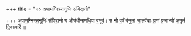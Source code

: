 +++
title = "१० अपामग्निस्तनूभिः संविदानो"

+++
अ॒पाम॒ग्निस्त॒नूभिः॑ संविदा॒नो य ओष॑धीनामधि॒पा ब॒भूव॑। स नो॑ व॒र्षं व॑नुतां जा॒तवे॑दाः प्रा॒णं प्र॒जाभ्यो॑ अ॒मृतं॑ दि॒वस्परि॑ ॥